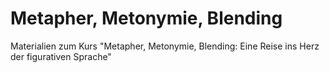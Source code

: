 # Metapher, Metonymie, Blending

Materialien zum Kurs "Metapher, Metonymie, Blending: Eine Reise ins Herz der figurativen Sprache"
